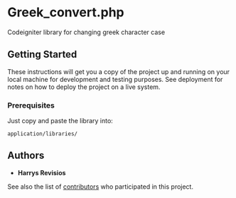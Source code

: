 # Greek_convert.php

Codeigniter library for changing greek character case

## Getting Started

These instructions will get you a copy of the project up and running on your local machine for development and testing purposes. See deployment for notes on how to deploy the project on a live system.

### Prerequisites

Just copy and paste the library into:

```
application/libraries/
```

## Authors

* **Harrys Revisios**

See also the list of [contributors](https://github.com/your/project/contributors) who participated in this project.
